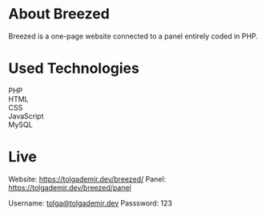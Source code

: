 # About Breezed

Breezed is a one-page website connected to a panel entirely coded in PHP.

# Used Technologies

PHP<br>
HTML<br>
CSS<br>
JavaScript<br>
MySQL<br>

# Live

Website: https://tolgademir.dev/breezed/
Panel: https://tolgademir.dev/breezed/panel

Username: tolga@tolgademir.dev
Passsword: 123
